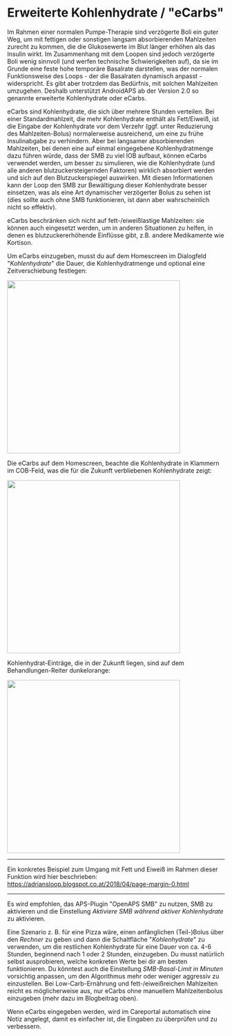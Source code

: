 # Erweiterte Kohlenhydrate / "eCarbs"

Im Rahmen einer normalen Pumpe-Therapie sind verzögerte Boli ein guter Weg, um mit fettigen oder sonstigen langsam absorbierenden Mahlzeiten zurecht zu kommen, die die Glukosewerte im Blut länger erhöhen als das Insulin wirkt. Im Zusammenhang mit dem Loopen sind jedoch verzögerte Boli wenig sinnvoll (und werfen technische Schwierigkeiten auf), da sie im Grunde eine feste hohe temporäre Basalrate darstellen, was der normalen Funktionsweise des Loops - der die Basalraten dynamisch anpasst - widerspricht. Es gibt aber trotzdem das Bedürfnis, mit solchen Mahlzeiten umzugehen. Deshalb unterstützt AndroidAPS ab der Version 2.0 so genannte erweiterte Kohlenhydrate oder eCarbs.

eCarbs sind Kohlenhydrate, die sich über mehrere Stunden verteilen. Bei einer Standardmahlzeit, die mehr Kohlenhydrate enthält als Fett/Eiweiß, ist die Eingabe der Kohlenhydrate vor dem Verzehr (ggf. unter Reduzierung des Mahlzeiten-Bolus) normalerweise ausreichend, um eine zu frühe Insulinabgabe zu verhindern. Aber bei langsamer absorbierenden Mahlzeiten, bei denen eine auf einmal eingegebene Kohlenhydratmenge dazu führen würde, dass der SMB zu viel IOB aufbaut, können eCarbs verwendet werden, um besser zu simulieren, wie die Kohlenhydrate (und alle anderen blutzuckersteigernden Faktoren) wirklich absorbiert werden und sich auf den Blutzuckerspiegel auswirken. Mit diesen Informationen kann der Loop den SMB zur Bewältigung dieser Kohlenhydrate besser einsetzen, was als eine Art dynamischer verzögerter Bolus zu sehen ist (dies sollte auch ohne SMB funktionieren, ist dann aber wahrscheinlich nicht so effektiv).

eCarbs beschränken sich nicht auf fett-/eiweißlastige Mahlzeiten: sie können auch eingesetzt werden, um in anderen Situationen zu helfen, in denen es blutzuckererhöhende Einflüsse gibt, z.B. andere Medikamente wie Kortison.

Um eCarbs einzugeben, musst du auf dem Homescreen im Dialogfeld "*Kohlenhydrate*" die Dauer, die Kohlenhydratmenge und optional eine Zeitverschiebung festlegen:

<img src="https://1.bp.blogspot.com/-gnWKSBIBO2g/WuTPV0Rya3I/AAAAAAAAAEg/BvqiZYrsuKcgbny5t1sHWlPS6feWq-xEwCLcBGAs/s1600/Screenshot_20180427-144305.png" width=400>

Die eCarbs auf dem Homescreen, beachte die Kohlenhydrate in Klammern im COB-Feld, was die für die Zukunft verbliebenen Kohlenhydrate zeigt:

<img src="https://4.bp.blogspot.com/-sgc9XdUeaoQ/WuTPXxfaIuI/AAAAAAAAAEk/p7toa_aq_oIWWTnzoQFUPHt4JdPkaXrwwCLcBGAs/s1600/Screenshot_20180427-144324.png" width=400>

Kohlenhydrat-Einträge, die in der Zukunft liegen, sind auf dem Behandlungen-Reiter dunkelorange:

<img src="https://user-images.githubusercontent.com/1732305/38613978-e6d1748e-3d8b-11e8-9d62-154fe73443da.png" width=400>

* * *

Ein konkretes Beispiel zum Umgang mit Fett und Eiweiß im Rahmen dieser Funktion wird hier beschrieben: https://adriansloop.blogspot.co.at/2018/04/page-margin-0.html

* * *

Es wird empfohlen, das APS-Plugin "OpenAPS SMB" zu nutzen, SMB zu aktivieren und die Einstellung *Aktiviere SMB während aktiver Kohlenhydrate* zu aktivieren.

Eine Szenario z. B. für eine Pizza wäre, einen anfänglichen (Teil-)Bolus über den *Rechner* zu geben und dann die Schaltfläche "*Kohlenhydrate*" zu verwenden, um die restlichen Kohlenhydrate für eine Dauer von ca. 4-6 Stunden, beginnend nach 1 oder 2 Stunden, einzugeben. Du musst natürlich selbst ausprobieren, welche konkreten Werte bei dir am besten funktionieren. Du könntest auch die Einstellung *SMB-Basal-Limit in Minuten* vorsichtig anpassen, um den Algorithmus mehr oder weniger aggressiv zu einzustellen. Bei Low-Carb-Ernährung und fett-/eiweißreichen Mahlzeiten reicht es möglicherweise aus, nur eCarbs ohne manuellem Mahlzeitenbolus einzugeben (mehr dazu im Blogbeitrag oben).

Wenn eCarbs eingegeben werden, wird im Careportal automatisch eine Notiz angelegt, damit es einfacher ist, die Eingaben zu überprüfen und zu verbessern.